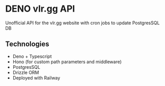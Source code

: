 # DENO vlr.gg API

Unofficial API for the vlr.gg website with cron jobs to update PostgresSQL DB

## Technologies

- Deno + Typescript
- Hono (for custom path parameters and middleware)
- PostgresSQL
- Drizzle ORM
- Deployed with Railway
